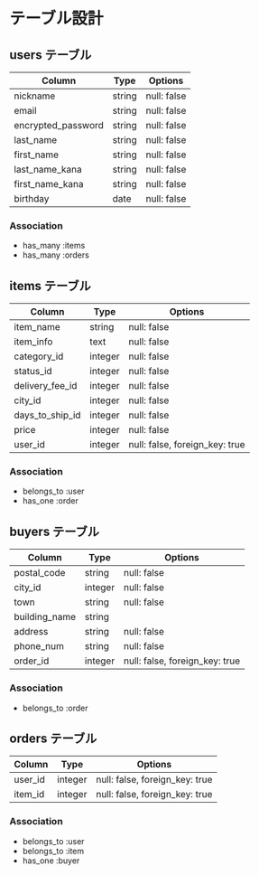 # テーブル設計

## users テーブル

| Column             | Type   | Options     |
| ------------------ | ------ | ----------- |
| nickname           | string | null: false |
| email              | string | null: false |
| encrypted_password | string | null: false |
| last_name          | string | null: false |
| first_name         | string | null: false |
| last_name_kana     | string | null: false |
| first_name_kana    | string | null: false |
| birthday           | date   | null: false |

### Association

- has_many :items
- has_many :orders



## items テーブル

| Column           | Type    | Options                        |
| ---------------- | ------- | ------------------------------ |
| item_name        | string  | null: false                    |
| item_info        | text    | null: false                    |
| category_id      | integer | null: false                    |
| status_id        | integer | null: false                    |
| delivery_fee_id  | integer | null: false                    |
| city_id          | integer | null: false                    |
| days_to_ship_id  | integer | null: false                    |
| price            | integer | null: false                    |
| user_id          | integer | null: false, foreign_key: true |

### Association

- belongs_to :user
- has_one :order



## buyers テーブル

| Column           | Type        | Options                        |
| ---------------- | ----------- | ------------------------------ |
| postal_code      | string      | null: false                    |
| city_id          | integer     | null: false                    |
| town             | string      | null: false                    |
| building_name    | string      |                                |
| address          | string      | null: false                    |
| phone_num        | string      | null: false                    |
| order_id         | integer     | null: false, foreign_key: true |

### Association

- belongs_to :order



## orders テーブル

| Column      | Type        | Options                        |
| ----------- | ----------- | ------------------------------ |
| user_id     | integer     | null: false, foreign_key: true |
| item_id     | integer     | null: false, foreign_key: true |

### Association

- belongs_to :user
- belongs_to :item
- has_one :buyer
